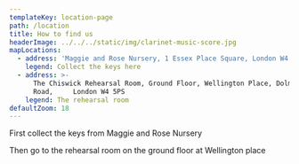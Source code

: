 ```yaml
---
templateKey: location-page
path: /location
title: How to find us
headerImage: ../../../static/img/clarinet-music-score.jpg
mapLocations:
  - address: 'Maggie and Rose Nursery, 1 Essex Place Square, London W4 5UJ'
    legend: Collect the keys here
  - address: >-
      The Chiswick Rehearsal Room, Ground Floor, Wellington Place, Dolman
      Road,     London W4 5PS
    legend: The rehearsal room
defaultZoom: 18
---
```


First collect the keys from Maggie and Rose Nursery

Then go to the rehearsal room on the ground floor at Wellington place
